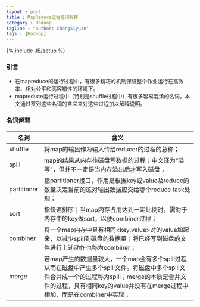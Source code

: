 ```yaml
---
layout : post
title : MapReduce过程名词解释
category : Hadoop
tagline : "author: ChangSiyuan"
tags : [Hadoop]
---
```

{% include JB/setup %}

### 引言
- 在mapreduce的运行过程中，有很多精巧的机制保证整个作业运行在高效率、相对公平和高容错性的环境下。
- mapreduce运行过程中（特别是shuffle过程中）有很多容易混淆的名词。本文通过罗列这些名词的含义来对这些过程加以解释说明。

### 名词解释
|名词|含义|
|---|---|
|shuffle|将map的输出作为输入传给reducer的过程的总称；|
|spill|map的结果从内存往磁盘写数据的过程；中文译为“溢写”，但并不一定是当内存溢出后才写入磁盘；|
|partitioner|指partitioner接口，作用是根据key或value及reduce的数量决定当前的这对输出数据<key value>应交给哪个reduce task处理；|
|sort|指快速排序；当map内存占用达到一定比例时，需对于内存中的key做sort，以便combiner过程；|
|combiner|将一个map内存中具有相同<key,value>对的value加起来，以减少spill到磁盘的数据量；将已经写到磁盘的文件进行上述动作也称为combiner；|
|merge|若map产生的数据量较大，一个map会有多个spill过程从而在磁盘中产生多个spill文件。将磁盘中多个spill文件合并成一个的过程称为spill；merge的本质是合并文件的过程，具有相同key的value并没有在merge过程中相加，而是在combiner中实现；|
